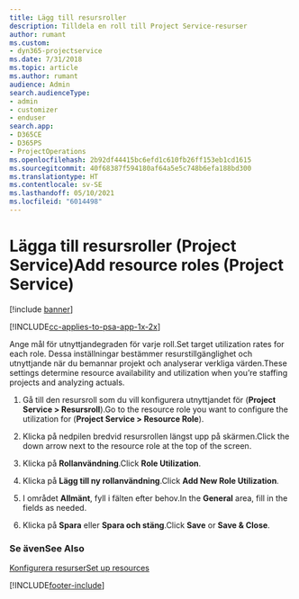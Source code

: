 ```yaml
---
title: Lägg till resursroller
description: Tilldela en roll till Project Service-resurser
author: rumant
ms.custom:
- dyn365-projectservice
ms.date: 7/31/2018
ms.topic: article
ms.author: rumant
audience: Admin
search.audienceType:
- admin
- customizer
- enduser
search.app:
- D365CE
- D365PS
- ProjectOperations
ms.openlocfilehash: 2b92df44415bc6efd1c610fb26ff153eb1cd1615
ms.sourcegitcommit: 40f68387f594180af64a5e5c748b6efa188bd300
ms.translationtype: HT
ms.contentlocale: sv-SE
ms.lasthandoff: 05/10/2021
ms.locfileid: "6014498"
---
```

# <a name="add-resource-roles-project-service"></a><span data-ttu-id="4485f-103">Lägga till resursroller (Project Service)</span><span class="sxs-lookup"><span data-stu-id="4485f-103">Add resource roles (Project Service)</span></span>

[!include [banner](../includes/psa-now-project-operations.md)]

[!INCLUDE[cc-applies-to-psa-app-1x-2x](../includes/cc-applies-to-psa-app-1x-2x.md)]

<span data-ttu-id="4485f-104">Ange mål för utnyttjandegraden för varje roll.</span><span class="sxs-lookup"><span data-stu-id="4485f-104">Set target utilization rates for each role.</span></span> <span data-ttu-id="4485f-105">Dessa inställningar bestämmer resurstillgänglighet och utnyttjande när du bemannar projekt och analyserar verkliga värden.</span><span class="sxs-lookup"><span data-stu-id="4485f-105">These settings determine resource availability and utilization when you’re staffing projects and analyzing actuals.</span></span>  
  
1.  <span data-ttu-id="4485f-106">Gå till den resursroll som du vill konfigurera utnyttjandet för (**Project Service > Resursroll**).</span><span class="sxs-lookup"><span data-stu-id="4485f-106">Go to the resource role you want to configure the utilization for (**Project Service > Resource Role**).</span></span>  
  
2.  <span data-ttu-id="4485f-107">Klicka på nedpilen bredvid resursrollen längst upp på skärmen.</span><span class="sxs-lookup"><span data-stu-id="4485f-107">Click the down arrow next to the resource role at the top of the screen.</span></span>  
  
3.  <span data-ttu-id="4485f-108">Klicka på **Rollanvändning**.</span><span class="sxs-lookup"><span data-stu-id="4485f-108">Click **Role Utilization**.</span></span>  
  
4.  <span data-ttu-id="4485f-109">Klicka på **Lägg till ny rollanvändning**.</span><span class="sxs-lookup"><span data-stu-id="4485f-109">Click **Add New Role Utilization**.</span></span>  
  
5.  <span data-ttu-id="4485f-110">I området **Allmänt**, fyll i fälten efter behov.</span><span class="sxs-lookup"><span data-stu-id="4485f-110">In the **General** area, fill in the fields as needed.</span></span>  
  
6.  <span data-ttu-id="4485f-111">Klicka på **Spara** eller **Spara och stäng**.</span><span class="sxs-lookup"><span data-stu-id="4485f-111">Click **Save** or **Save & Close**.</span></span>  
  
### <a name="see-also"></a><span data-ttu-id="4485f-112">Se även</span><span class="sxs-lookup"><span data-stu-id="4485f-112">See Also</span></span>  
 [<span data-ttu-id="4485f-113">Konfigurera resurser</span><span class="sxs-lookup"><span data-stu-id="4485f-113">Set up resources</span></span>](../psa/set-up-resources.md)


[!INCLUDE[footer-include](../includes/footer-banner.md)]